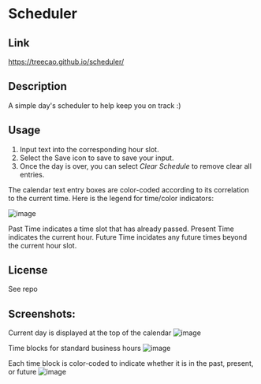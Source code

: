 # Scheduler

## Link
https://treecao.github.io/scheduler/


## Description
A simple day's scheduler to help keep you on track :) 


## Usage
1. Input text into the corresponding hour slot. 
2. Select the Save icon to save to save your input.
3. Once the day is over, you can select *Clear Schedule* to remove clear all entries. 

The calendar text entry boxes are color-coded according to its correlation to the current time. 
Here is the legend for time/color indicators:

![image](https://user-images.githubusercontent.com/94645628/212597882-9972fb16-b5c0-4d2a-948b-dbc4d04845e2.png)

Past Time indicates a time slot that has already passed.
Present Time indicates the current hour. 
Future Time incidates any future times beyond the current hour slot.


## License
See repo


## Screenshots:
Current day is displayed at the top of the calendar
![image](https://user-images.githubusercontent.com/94645628/212598393-27a5a1b2-ce9d-4ce4-b401-437f04bcfa24.png)


Time blocks for standard business hours
![image](https://user-images.githubusercontent.com/94645628/212598479-29e1efe8-8823-4f72-a823-5c6dfc8ec048.png)


Each time block is color-coded to indicate whether it is in the past, present, or future
![image](https://user-images.githubusercontent.com/94645628/212598618-253785a9-7f20-454b-8c0c-ab78c7e9e12b.png)

